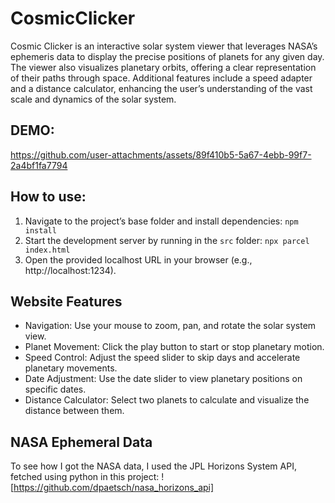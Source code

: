 # CosmicClicker

Cosmic Clicker is an interactive solar system viewer that leverages NASA’s ephemeris data to display the precise positions of planets for any given day. The viewer also visualizes planetary orbits, offering a clear representation of their paths through space. Additional features include a speed adapter and a distance calculator, enhancing the user’s understanding of the vast scale and dynamics of the solar system.

## DEMO:

https://github.com/user-attachments/assets/89f410b5-5a67-4ebb-99f7-2a4bf1fa7794

## How to use:
1. Navigate to the project’s base folder and install dependencies: `npm install`
2. Start the development server by running in the `src` folder: `npx parcel index.html` 
3. Open the provided localhost URL in your browser (e.g., http://localhost:1234).

## Website Features
- Navigation: Use your mouse to zoom, pan, and rotate the solar system view.
- Planet Movement: Click the play button to start or stop planetary motion.
- Speed Control: Adjust the speed slider to skip days and accelerate planetary movements.
- Date Adjustment: Use the date slider to view planetary positions on specific dates.
- Distance Calculator: Select two planets to calculate and visualize the distance between them.


## NASA Ephemeral Data
To see how I got the NASA data, I used the JPL Horizons System API, fetched using python in this project: ![https://github.com/dpaetsch/nasa_horizons_api]
